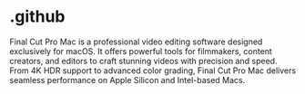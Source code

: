 # .github
Final Cut Pro Mac is a professional video editing software designed exclusively for macOS. It offers powerful tools for filmmakers, content creators, and editors to craft stunning videos with precision and speed. From 4K HDR support to advanced color grading, Final Cut Pro Mac delivers seamless performance on Apple Silicon and Intel-based Macs.
